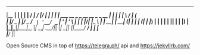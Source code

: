  _______   _                            _        _____ __  __  _____ 
 |__   __| | |                          | |      / ____|  \/  |/ ____|
    | | ___| | ___  __ _ _ __ __ _ _ __ | |__   | |    | \  / | (___  
    | |/ _ | |/ _ \/ _` | '__/ _` | '_ \| '_ \  | |    | |\/| |\___ \ 
    | |  __| |  __| (_| | | | (_| | |_) | | | | | |____| |  | |____) |
    |_|\___|_|\___|\__, |_|  \__,_| .__/|_| |_|  \_____|_|  |_|_____/ 
                    __/ |         | |                                 
                   |___/          |_|                                 
                   
Open Source CMS in top of https://telegra.ph/ api and https://jekyllrb.com/
